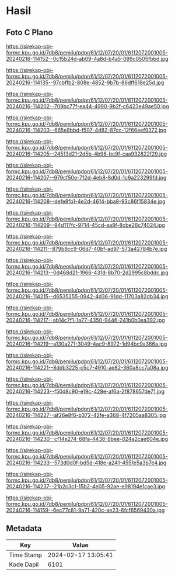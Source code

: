 # Hasil

## Foto C Plano

https://sirekap-obj-formc.kpu.go.id/7db8/pemilu/pdpr/61/12/07/20/01/6112072001005-20240216-114152--0c15b24d-ab09-4a8d-b4a5-099c0505fbbd.jpg

https://sirekap-obj-formc.kpu.go.id/7db8/pemilu/pdpr/61/12/07/20/01/6112072001005-20240216-114135--97cbffb2-808e-4852-9b7b-86dff618e25d.jpg

https://sirekap-obj-formc.kpu.go.id/7db8/pemilu/pdpr/61/12/07/20/01/6112072001005-20240216-114202--709bc77f-ea44-4990-9b2f-c6423e49ae50.jpg

https://sirekap-obj-formc.kpu.go.id/7db8/pemilu/pdpr/61/12/07/20/01/6112072001005-20240216-114203--665e8bbd-f507-4d82-87cc-12f66eef9372.jpg

https://sirekap-obj-formc.kpu.go.id/7db8/pemilu/pdpr/61/12/07/20/01/6112072001005-20240216-114205--24513d21-2d5b-4b98-bc9f-caa932822f29.jpg

https://sirekap-obj-formc.kpu.go.id/7db8/pemilu/pdpr/61/12/07/20/01/6112072001005-20240216-114207--979cf50e-712d-4eb8-8d0d-1c9a223299fd.jpg

https://sirekap-obj-formc.kpu.go.id/7db8/pemilu/pdpr/61/12/07/20/01/6112072001005-20240216-114208--defe8fb1-4e2d-4614-bba9-93c86f15834e.jpg

https://sirekap-obj-formc.kpu.go.id/7db8/pemilu/pdpr/61/12/07/20/01/6112072001005-20240216-114209--94d117fc-9714-45cd-aa8f-8cbe26c74024.jpg

https://sirekap-obj-formc.kpu.go.id/7db8/pemilu/pdpr/61/12/07/20/01/6112072001005-20240216-114211--879b9cc9-06d7-40bf-ad97-573a42784b7e.jpg

https://sirekap-obj-formc.kpu.go.id/7db8/pemilu/pdpr/61/12/07/20/01/6112072001005-20240216-114213--0d468d21-1966-431d-8b70-2d2995c8bddc.jpg

https://sirekap-obj-formc.kpu.go.id/7db8/pemilu/pdpr/61/12/07/20/01/6112072001005-20240216-114215--d6535255-0942-4d36-91dd-11703a82db34.jpg

https://sirekap-obj-formc.kpu.go.id/7db8/pemilu/pdpr/61/12/07/20/01/6112072001005-20240216-114217--ab14c7f1-1a77-4350-9446-241b0b0ea392.jpg

https://sirekap-obj-formc.kpu.go.id/7db8/pemilu/pdpr/61/12/07/20/01/6112072001005-20240216-114219--a130a271-3049-4ac9-8972-1d94bc9a366a.jpg

https://sirekap-obj-formc.kpu.go.id/7db8/pemilu/pdpr/61/12/07/20/01/6112072001005-20240216-114221--8ddb3225-c5c7-4910-ae82-360a8cc7a08a.jpg

https://sirekap-obj-formc.kpu.go.id/7db8/pemilu/pdpr/61/12/07/20/01/6112072001005-20240216-114223--f50d8c90-e19c-428e-af6a-2f878657de71.jpg

https://sirekap-obj-formc.kpu.go.id/7db8/pemilu/pdpr/61/12/07/20/01/6112072001005-20240216-114227--af26e8f6-b372-42fe-a368-4f7205aa8305.jpg

https://sirekap-obj-formc.kpu.go.id/7db8/pemilu/pdpr/61/12/07/20/01/6112072001005-20240216-114230--cf14e274-68fa-4438-8bee-024a2cae604e.jpg

https://sirekap-obj-formc.kpu.go.id/7db8/pemilu/pdpr/61/12/07/20/01/6112072001005-20240216-114233--573d0d0f-bd5d-418e-a241-4551e5a3b7e4.jpg

https://sirekap-obj-formc.kpu.go.id/7db8/pemilu/pdpr/61/12/07/20/01/6112072001005-20240216-114237--21b2c3c1-15b2-4e05-92ae-e98194e1cae3.jpg

https://sirekap-obj-formc.kpu.go.id/7db8/pemilu/pdpr/61/12/07/20/01/6112072001005-20240216-114159--6ec77c81-9a71-420c-ae23-6fcf6569430a.jpg


## Metadata

| Key        | Value               |
| ---------- | ------------------- |
| Time Stamp | 2024-02-17 13:05:41 |
| Kode Dapil | 6101                |



